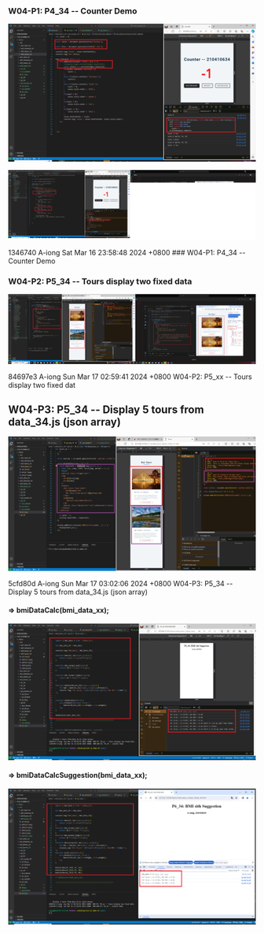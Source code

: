 ### W04-P1: P4_34 -- Counter Demo
 
![](w04-p1-1.png)
 
![](w04-p1-2.png)

1346740 A-iong  Sat Mar 16 23:58:48 2024 +0800  ### W04-P1: P4_34 -- Counter Demo

### W04-P2: P5_34 -- Tours display two fixed data
 
 ![](w04-p2.png)

84697e3 A-iong  Sun Mar 17 02:59:41 2024 +0800  W04-P2: P5_xx -- Tours display two fixed dat

 ## W04-P3: P5_34 -- Display 5 tours from data_34.js (json array)
 
![](w04-p3.png)

5cfd80d A-iong  Sun Mar 17 03:02:06 2024 +0800  W04-P3: P5_34 -- Display 5 tours from data_34.js (json array)

#### => bmiDataCalc(bmi_data_xx);
 
![](w04-p4-1.png)
 
#### => bmiDataCalcSuggestion(bmi_data_xx);
 
![](w04-p4-2.png)
 
```
